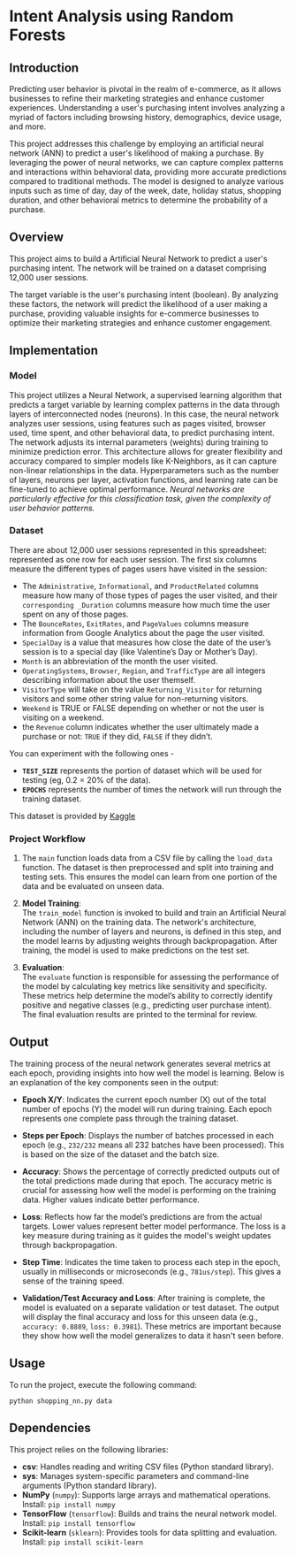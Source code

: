
# Intent Analysis using Random Forests

## Introduction

Predicting user behavior is pivotal in the realm of e-commerce, as it allows businesses to refine their marketing strategies and enhance customer experiences. Understanding a user's purchasing intent involves analyzing a myriad of factors including browsing history, demographics, device usage, and more.

This project addresses this challenge by employing an artificial neural network (ANN) to predict a user's likelihood of making a purchase. By leveraging the power of neural networks, we can capture complex patterns and interactions within behavioral data, providing more accurate predictions compared to traditional methods. The model is designed to analyze various inputs such as time of day, day of the week, date, holiday status, shopping duration, and other behavioral metrics to determine the probability of a purchase.
## Overview

This project aims to build a Artificial Neural Network to predict a user's purchasing intent. The network will be trained on a dataset comprising 12,000 user sessions.

The target variable is the user's purchasing intent (boolean). By analyzing these factors, the network will predict the likelihood of a user making a purchase, providing valuable insights for e-commerce businesses to optimize their marketing strategies and enhance customer engagement.

## Implementation

### Model

This project utilizes a Neural Network, a supervised learning algorithm that predicts a target variable by learning complex patterns in the data through layers of interconnected nodes (neurons). In this case, the neural network analyzes user sessions, using features such as pages visited, browser used, time spent, and other behavioral data, to predict purchasing intent. The network adjusts its internal parameters (weights) during training to minimize prediction error. 
This architecture allows for greater flexibility and accuracy compared to simpler models like K-Neighbors, as it can capture non-linear relationships in the data. Hyperparameters such as the number of layers, neurons per layer, activation functions, and learning rate can be fine-tuned to achieve optimal performance. 
*Neural networks are particularly effective for this classification task, given the complexity of user behavior patterns.*

### Dataset

There are about 12,000 user sessions represented in this spreadsheet: represented as one row for each user session. The first six columns measure the different types of pages users have visited in the session: 

- The `Administrative`, `Informational`, and `ProductRelated` columns measure how many of those types of pages the user visited, and their `corresponding _Duration` columns measure how much time the user spent on any of those pages. 
- The `BounceRates`, `ExitRates`, and `PageValues` columns measure information from Google Analytics about the page the user visited. 
- `SpecialDay` is a value that measures how close the date of the user’s session is to a special day (like Valentine’s Day or Mother’s Day). 
- `Month` is an abbreviation of the month the user visited.
- `OperatingSystems`, `Browser`, `Region`, and `TrafficType` are all integers describing information about the user themself. 
- `VisitorType` will take on the value `Returning_Visitor` for returning visitors and some other string value for non-returning visitors.
- `Weekend` is TRUE or FALSE depending on whether or not the user is visiting on a weekend.
- the `Revenue` column indicates whether the user ultimately made a purchase or not: `TRUE` if they did, `FALSE` if they didn’t.

You can experiment with the following ones - 
- **`TEST_SIZE`** represents the portion of dataset which will be used for testing (eg, 0.2 = 20% of the data).
- **`EPOCHS`** represents the number of times the network will run through the training dataset.

This dataset is provided by [Kaggle](https://www.kaggle.com/datasets/imakash3011/online-shoppers-purchasing-intention-dataset)

### Project Workflow

1. The `main` function loads data from a CSV file by calling the `load_data` function. The dataset is then preprocessed and split into training and testing sets. This ensures the model can learn from one portion of the data and be evaluated on unseen data.
    
2. **Model Training**:  
    The `train_model` function is invoked to build and train an Artificial Neural Network (ANN) on the training data. The network's architecture, including the number of layers and neurons, is defined in this step, and the model learns by adjusting weights through backpropagation. After training, the model is used to make predictions on the test set.
    
3. **Evaluation**:  
    The `evaluate` function is responsible for assessing the performance of the model by calculating key metrics like sensitivity and specificity. These metrics help determine the model’s ability to correctly identify positive and negative classes (e.g., predicting user purchase intent). The final evaluation results are printed to the terminal for review.

## Output

The training process of the neural network generates several metrics at each epoch, providing insights into how well the model is learning. Below is an explanation of the key components seen in the output:

- **Epoch X/Y**: Indicates the current epoch number (X) out of the total number of epochs (Y) the model will run during training. Each epoch represents one complete pass through the training dataset.
    
- **Steps per Epoch**: Displays the number of batches processed in each epoch (e.g., `232/232` means all 232 batches have been processed). This is based on the size of the dataset and the batch size.
    
- **Accuracy**: Shows the percentage of correctly predicted outputs out of the total predictions made during that epoch. The accuracy metric is crucial for assessing how well the model is performing on the training data. Higher values indicate better performance.
    
- **Loss**: Reflects how far the model’s predictions are from the actual targets. Lower values represent better model performance. The loss is a key measure during training as it guides the model's weight updates through backpropagation.
    
- **Step Time**: Indicates the time taken to process each step in the epoch, usually in milliseconds or microseconds (e.g., `781us/step`). This gives a sense of the training speed.
    
- **Validation/Test Accuracy and Loss**: After training is complete, the model is evaluated on a separate validation or test dataset. The output will display the final accuracy and loss for this unseen data (e.g., `accuracy: 0.8889`, `loss: 0.3981`). These metrics are important because they show how well the model generalizes to data it hasn't seen before.

## Usage

To run the project, execute the following command:
```
python shopping_nn.py data
```

## Dependencies

This project relies on the following libraries:

- **csv**: Handles reading and writing CSV files (Python standard library).
- **sys**: Manages system-specific parameters and command-line arguments (Python standard library).
- **NumPy** (`numpy`): Supports large arrays and mathematical operations.  
    Install: `pip install numpy`
- **TensorFlow** (`tensorflow`): Builds and trains the neural network model.  
    Install: `pip install tensorflow`
- **Scikit-learn** (`sklearn`): Provides tools for data splitting and evaluation.  
    Install: `pip install scikit-learn`
